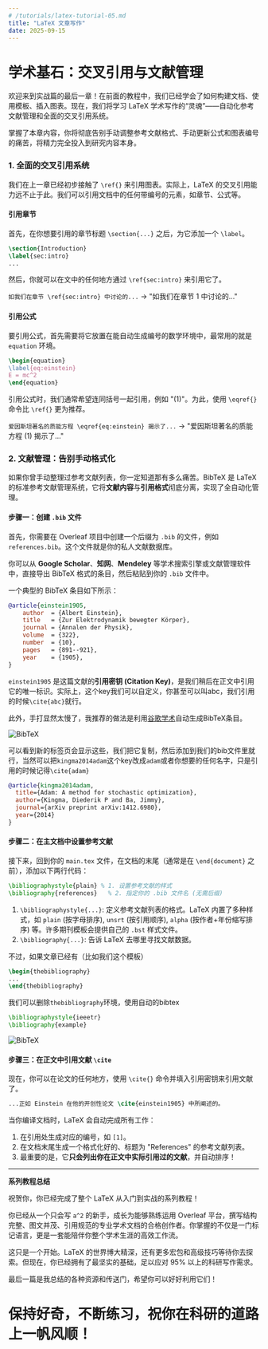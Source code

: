 ```yaml
---
# /tutorials/latex-tutorial-05.md
title: "LaTeX 文章写作"
date: 2025-09-15
---
```


# 学术基石：交叉引用与文献管理

欢迎来到实战篇的最后一章！在前面的教程中，我们已经学会了如何构建文档、使用模板、插入图表。现在，我们将学习 LaTeX 学术写作的“灵魂”——自动化参考文献管理和全面的交叉引用系统。

掌握了本章内容，你将彻底告别手动调整参考文献格式、手动更新公式和图表编号的痛苦，将精力完全投入到研究内容本身。

### 1. 全面的交叉引用系统

我们在上一章已经初步接触了 `\ref{}` 来引用图表。实际上，LaTeX 的交叉引用能力远不止于此。我们可以引用文档中的任何带编号的元素，如章节、公式等。

#### 引用章节

首先，在你想要引用的章节标题 `\section{...}` 之后，为它添加一个 `\label`。

```latex
\section{Introduction}
\label{sec:intro}
...
```
然后，你就可以在文中的任何地方通过 `\ref{sec:intro}` 来引用它了。

`如我们在章节 \ref{sec:intro} 中讨论的...` -> "如我们在章节 1 中讨论的..."

#### 引用公式

要引用公式，首先需要将它放置在能自动生成编号的数学环境中，最常用的就是 `equation` 环境。

```latex
\begin{equation}
\label{eq:einstein}
E = mc^2
\end{equation}
```
引用公式时，我们通常希望连同括号一起引用，例如 "(1)"。为此，使用 `\eqref{}` 命令比 `\ref{}` 更为推荐。

`爱因斯坦著名的质能方程 \eqref{eq:einstein} 揭示了...` -> "爱因斯坦著名的质能方程 (1) 揭示了..."

### 2. 文献管理：告别手动格式化

如果你曾手动整理过参考文献列表，你一定知道那有多么痛苦。BibTeX 是 LaTeX 的标准参考文献管理系统，它将**文献内容**与**引用格式**彻底分离，实现了全自动化管理。

#### 步骤一：创建 `.bib` 文件

首先，你需要在 Overleaf 项目中创建一个后缀为 `.bib` 的文件，例如 `references.bib`。这个文件就是你的私人文献数据库。

你可以从 **Google Scholar**、**知网**、**Mendeley** 等学术搜索引擎或文献管理软件中，直接导出 BibTeX 格式的条目，然后粘贴到你的 `.bib` 文件中。

一个典型的 BibTeX 条目如下所示：
```bib
@article{einstein1905,
    author  = {Albert Einstein},
    title   = {Zur Elektrodynamik bewegter Körper},
    journal = {Annalen der Physik},
    volume  = {322},
    number  = {10},
    pages   = {891--921},
    year    = {1905},
}
```
`einstein1905` 是这篇文献的**引用密钥 (Citation Key)**，是我们稍后在正文中引用它的唯一标识。实际上，这个key我们可以自定义，你甚至可以叫abc，我们引用的时候`\cite{abc}`就行。

此外，手打显然太慢了，我推荐的做法是利用[谷歌学术](scholar.google.com)自动生成BibTeX条目。

![BibTeX](/tutorials/imgs/ol-bibtex.png)

可以看到新的标签页会显示这些，我们把它复制，然后添加到我们的bib文件里就行，当然可以把`kingma2014adam`这个key改成`adam`或者你想要的任何名字，只是引用的时候记得`\cite{adam}`
```bib
@article{kingma2014adam,
  title={Adam: A method for stochastic optimization},
  author={Kingma, Diederik P and Ba, Jimmy},
  journal={arXiv preprint arXiv:1412.6980},
  year={2014}
}
```

#### 步骤二：在主文档中设置参考文献

接下来，回到你的 `main.tex` 文件，在文档的末尾（通常是在 `\end{document}` 之前），添加以下两行代码：

```latex
\bibliographystyle{plain} % 1. 设置参考文献的样式
\bibliography{references}   % 2. 指定你的 .bib 文件名 (无需后缀)
```
1.  `\bibliographystyle{...}`: 定义参考文献列表的格式。LaTeX 内置了多种样式，如 `plain` (按字母排序), `unsrt` (按引用顺序), `alpha` (按作者+年份缩写排序) 等。许多期刊模板会提供自己的 `.bst` 样式文件。
2.  `\bibliography{...}`: 告诉 LaTeX 去哪里寻找文献数据。

不过，如果文章已经有（比如我们这个模板）
```latex
\begin{thebibliography}
...
\end{thebibliography}
```
我们可以删除`thebibliography`环境，使用自动的bibtex
```latex
\bibliographystyle{ieeetr}
\bibliography{example}
```
![BibTeX](/tutorials/imgs/ol-final.png)

#### 步骤三：在正文中引用文献 `\cite`

现在，你可以在论文的任何地方，使用 `\cite{}` 命令并填入引用密钥来引用文献了。

```latex
...正如 Einstein 在他的开创性论文 \cite{einstein1905} 中所阐述的。
```
当你编译文档时，LaTeX 会自动完成所有工作：
1.  在引用处生成对应的编号，如 `[1]`。
2.  在文档末尾生成一个格式化好的、标题为 "References" 的参考文献列表。
3.  最重要的是，它**只会列出你在正文中实际引用过的文献**，并自动排序！

---
**系列教程总结**

祝贺你，你已经完成了整个 LaTeX 从入门到实战的系列教程！

你已经从一个只会写 `a^2` 的新手，成长为能够熟练运用 Overleaf 平台，撰写结构完整、图文并茂、引用规范的专业学术文档的合格创作者。你掌握的不仅是一门标记语言，更是一套能陪伴你整个学术生涯的高效工作流。

这只是一个开始。LaTeX 的世界博大精深，还有更多宏包和高级技巧等待你去探索。但现在，你已经拥有了最坚实的基础，足以应对 95% 以上的科研写作需求。

最后一篇是我总结的各种资源和传送门，希望你可以好好利用它们！

<h1>保持好奇，不断练习，祝你在科研的道路上一帆风顺！</h1>
